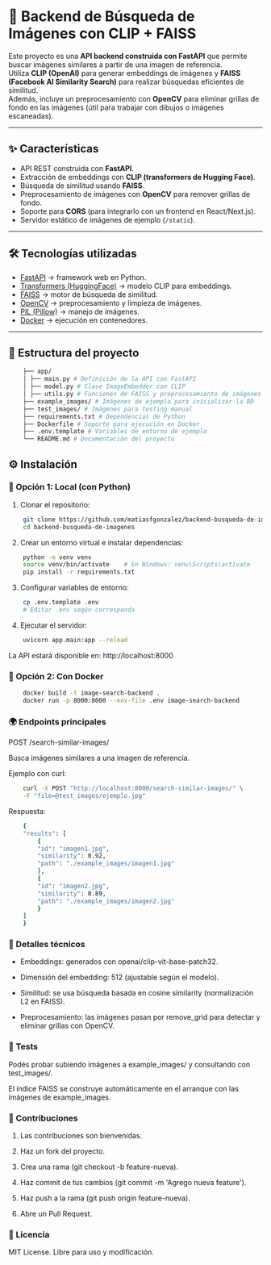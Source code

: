 # 🔎 Backend de Búsqueda de Imágenes con CLIP + FAISS

Este proyecto es una **API backend construida con FastAPI** que permite buscar imágenes similares a partir de una imagen de referencia.  
Utiliza **CLIP (OpenAI)** para generar embeddings de imágenes y **FAISS (Facebook AI Similarity Search)** para realizar búsquedas eficientes de similitud.  
Además, incluye un preprocesamiento con **OpenCV** para eliminar grillas de fondo en las imágenes (útil para trabajar con dibujos o imágenes escaneadas).

---

## ✨ Características

- API REST construida con **FastAPI**.
- Extracción de embeddings con **CLIP (transformers de Hugging Face)**.
- Búsqueda de similitud usando **FAISS**.
- Preprocesamiento de imágenes con **OpenCV** para remover grillas de fondo.
- Soporte para **CORS** (para integrarlo con un frontend en React/Next.js).
- Servidor estático de imágenes de ejemplo (`/static`).

---

## 🛠️ Tecnologías utilizadas

- [FastAPI](https://fastapi.tiangolo.com/) → framework web en Python.
- [Transformers (HuggingFace)](https://huggingface.co/) → modelo CLIP para embeddings.
- [FAISS](https://github.com/facebookresearch/faiss) → motor de búsqueda de similitud.
- [OpenCV](https://opencv.org/) → preprocesamiento y limpieza de imágenes.
- [PIL (Pillow)](https://python-pillow.org/) → manejo de imágenes.
- [Docker](https://www.docker.com/) → ejecución en contenedores.

---

## 📂 Estructura del proyecto

```bash
    ├── app/
    │ ├── main.py # Definición de la API con FastAPI
    │ ├── model.py # Clase ImageEmbedder con CLIP
    │ ├── utils.py # Funciones de FAISS y preprocesamiento de imágenes
    ├── example_images/ # Imágenes de ejemplo para inicializar la BD
    ├── test_images/ # Imágenes para testing manual
    ├── requirements.txt # Dependencias de Python
    ├── Dockerfile # Soporte para ejecución en Docker
    ├── .env.template # Variables de entorno de ejemplo
    └── README.md # Documentación del proyecto
```

## ⚙️ Instalación

### 🔹 Opción 1: Local (con Python)

1. Clonar el repositorio:

```bash
    git clone https://github.com/matiasfgonzalez/backend-busqueda-de-imagenes.git
    cd backend-busqueda-de-imagenes
```

2. Crear un entorno virtual e instalar dependencias:

```bash
    python -m venv venv
    source venv/bin/activate    # En Windows: venv\Scripts\activate
    pip install -r requirements.txt
```

3. Configurar variables de entorno:

```bash
    cp .env.template .env
    # Editar .env según corresponda
```

4. Ejecutar el servidor:

```bash
    uvicorn app.main:app --reload
```

La API estará disponible en: http://localhost:8000

### 🔹 Opción 2: Con Docker

```bash
    docker build -t image-search-backend .
    docker run -p 8000:8000 --env-file .env image-search-backend
```

### 🌍 Endpoints principales

POST /search-similar-images/

Busca imágenes similares a una imagen de referencia.

Ejemplo con curl:

```bash
    curl -X POST "http://localhost:8000/search-similar-images/" \
    -F "file=@test_images/ejemplo.jpg"
```

Respuesta:

```bash
    {
    "results": [
        {
        "id": "imagen1.jpg",
        "similarity": 0.92,
        "path": "./example_images/imagen1.jpg"
        },
        {
        "id": "imagen2.jpg",
        "similarity": 0.89,
        "path": "./example_images/imagen2.jpg"
        }
    ]
    }
```

### 📌 Detalles técnicos

- Embeddings: generados con openai/clip-vit-base-patch32.

- Dimensión del embedding: 512 (ajustable según el modelo).

- Similitud: se usa búsqueda basada en cosine similarity (normalización L2 en FAISS).

- Preprocesamiento: las imágenes pasan por remove_grid para detectar y eliminar grillas con OpenCV.

### 🧪 Tests

Podés probar subiendo imágenes a example_images/ y consultando con test_images/.

El índice FAISS se construye automáticamente en el arranque con las imágenes de example_images.

### 🤝 Contribuciones

1. Las contribuciones son bienvenidas.

2. Haz un fork del proyecto.

3. Crea una rama (git checkout -b feature-nueva).

4. Haz commit de tus cambios (git commit -m 'Agrego nueva feature').

5. Haz push a la rama (git push origin feature-nueva).

6. Abre un Pull Request.

### 📄 Licencia

MIT License. Libre para uso y modificación.
